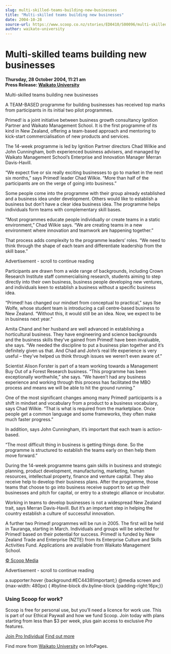 ```yaml
---
slug: multi-skilled-teams-building-new-businesses
title: "Multi-skilled teams building new businesses"
date: 2004-10-28
source-url: https://www.scoop.co.nz/stories/ED0410/S00096/multi-skilled-teams-building-new-businesses.htm
author: waikato-university
---
```

Multi-skilled teams building new businesses
===========================================

**Thursday, 28 October 2004, 11:21 am**  
**Press Release: [Waikato University](https://info.scoop.co.nz/Waikato_University)**

Multi-skilled teams building new businesses

A TEAM-BASED programme for building businesses has received top marks from participants in its initial two pilot programmes.

Primed! is a joint initiative between business growth consultancy Ignition Partner and Waikato Management School. It is the first programme of its kind in New Zealand, offering a team-based approach and mentoring to kick-start commercialisation of new products and services.

The 14-week programme is led by Ignition Partner directors Chad Wilkie and John Cunningham, both experienced business advisers, and managed by Waikato Management School’s Enterprise and Innovation Manager Merran Davis-Havill.

“We expect five or six really exciting businesses to go to market in the next six months,” says Primed! leader Chad Wilkie. “More than half of the participants are on the verge of going into business.”

Some people come into the programme with their group already established and a business idea under development. Others would like to establish a business but don’t have a clear idea business idea. The programme helps individuals form teams with complementary skill bases.

“Most programmes educate people individually or create teams in a static environment,” Chad Wilkie says. “We are creating teams in a new environment where innovation and teamwork are happening together.”

That process adds complexity to the programme leaders’ roles. “We need to think through the shape of each team and differentiate leadership from the skill base.”

Advertisement - scroll to continue reading





Participants are drawn from a wide range of backgrounds, including Crown Research Institute staff commercialising research, students aiming to step directly into their own business, business people developing new ventures, and individuals keen to establish a business without a specific business idea.

“Primed! has changed our mindset from conceptual to practical,” says Ilse Wolfe, whose student team is introducing a call centre-based business to New Zealand. “Without this, it would still be an idea. Now, we expect to be in business next year.”

Amita Chand and her husband are well advanced in establishing a horticultural business. They have engineering and science backgrounds and the business skills they’ve gained from Primed! have been invaluable, she says. “We needed the discipline to put a business plan together and it’s definitely given us that. And Chad and John’s real life experience is very useful – they’ve helped us think through issues we weren’t even aware of.”

Scientist Alison Forster is part of a team working towards a Management Buy Out of a Forest Research business. “This programme has been exceptionally worthwhile,” she says. “We haven’t had any business experience and working through this process has facilitated the MBO process and means we will be able to hit the ground running.”

One of the most significant changes among many Primed! participants is a shift in mindset and vocabulary from a product to a business vocabulary, says Chad Wilkie. “That is what is required from the marketplace. Once people get a common language and some frameworks, they often make much faster progress.”

In addition, says John Cunningham, it’s important that each team is action-based.

“The most difficult thing in business is getting things done. So the programme is structured to establish the teams early on then help them move forward.”

During the 14-week programme teams gain skills in business and strategic planning, product development, manufacturing, marketing, human resources, intellectual property, finance and venture capital. They also receive help to develop their business plans. After the programme, those teams that choose to go into business receive support to set up their businesses and pitch for capital, or entry to a strategic alliance or incubator.

Working in teams to develop businesses is not a widespread New Zealand trait, says Merran Davis-Havill. But it’s an important step in helping the country establish a culture of successful innovation.

A further two Primed! programmes will be run in 2005. The first will be held in Tauranga, starting in March. Individuals and groups will be selected for Primed! based on their potential for success. Primed! is funded by New Zealand Trade and Enterprise (NZTE) from its Enterprise Culture and Skills Activities Fund. Applications are available from Waikato Management School.

[© Scoop Media](http://www.scoop.co.nz/about/terms.html)  

Advertisement - scroll to continue reading



a.supporter:hover {background:#EC4438!important;} @media screen and (max-width: 480px) { #byline-block div.byline-block {padding-right:16px;}}

### Using Scoop for work?

Scoop is free for personal use, but you’ll need a licence for work use. This is part of our Ethical Paywall and how we fund Scoop. Join today with plans starting from less than $3 per week, plus gain access to exclusive _Pro_ features.  
  
[Join Pro Individual](https://pro.scoop.co.nz/Individual/?from=ProIn24) [Find out more](https://pro.scoop.co.nz/using-scoop-for-work/?from=ProIn24)

Find more from [Waikato University](https://info.scoop.co.nz/Waikato_University) on InfoPages.
